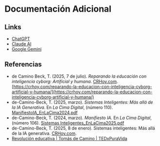 # Documentación Adicional

## Links
- [ChatGPT](https://chatgpt.com/)
- [Claude AI](https://claude.ai/)
- [Google Gemini](https://gemini.google.com/)


## Referencias
* de Camino Beck, T. (2025, 7 de julio). *Reparando la educación con inteligencia cyborg: Artificial y humana*. [CRHoy.com](http://CRHoy.com). [https://crhoy.com/reparando-la-educacion-con-inteligencia-cyborg-artificial-y-humana/](https://crhoy.com/reparando-la-educacion-con-inteligencia-cyborg-artificial-y-humana/)    
* de-Camino-Beck, T. (2025, marzo). *Sistemas Inteligentes: Más allá de la IA Generativa*. En *La Cima Digital*, (número 110). [ManifiestoIA\_EnLaCima2024.pdf](https://drive.google.com/file/d/1CT1YXKp0RFXEqPDWtFNvqEChPpYg093n/view?usp=sharing)  
* de-Camino-Beck, T. (2024, marzo). *Manifiesto IA*. En *La Cima Digital*, (número 106). [Sistemas Inteligentes\_EnLaCima2025.pdf](https://drive.google.com/file/d/19_ymjKgDsCDSG7AKZQ8FvAnbjGypDoci/view?usp=drive_link)
* de-Camino-Beck, T. (2025, 8 de enero). Sistemas inteligentes: Más allá de la IA generativa. [CRHoy.com](https://www.crhoy.com/interpretar-con-la-maquina-nuestra-relacion-con-la-inteligencia-artificial-generativa/).   
* [Revolución educativa | Tomás de Camino | TEDxPuraVida](https://youtu.be/tYssMcPZ9qk?si=sIuK-glCIf8Caxyz)

